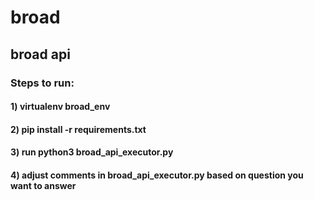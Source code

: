 # broad
## broad api
### Steps to run:
#### 1) virtualenv broad_env
#### 2) pip install -r requirements.txt
#### 3) run python3 broad_api_executor.py
#### 4) adjust comments in broad_api_executor.py based on question you want to answer

